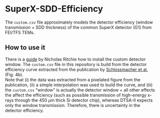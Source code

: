 # SuperX-SDD-Efficiency

The `custom.csv` file approximately models the detector efficiency (window transmission + SDD thickness) of the common SuperX detector (G1) from FEI/TFS TEMs.

## How to use it
There is a [guide](https://probesoftware.com/smf/index.php?topic=1225.msg9676#msg9676) by Nicholas Ritchie how to install the custom detector window. The `custom.csv` file in this repository is build from the detector efficiency curve extracted from the publication by [Schlossmacher et al.](https://www.researchgate.net/publication/281539024_Nanoscale_chemical_compositional_analysis_with_an_innovative_STEM-EDX_system) (Fig. 4b).\
Note that (i) the data was extracted from a pixelated figure from the publication, (ii) a simple interpolation was used to build the curve, and (iii) the `custom.csv` "window" is actually the detector window + all other effects the affect the efficiency (such as possible transmission of high-energy x-rays through the 450 µm thick Si detector chip), whereas DTSA-II expects only the window transmission. Therefore, there is uncertainty in the detector efficiency.
